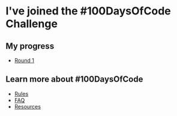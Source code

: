 # I've joined the #100DaysOfCode Challenge

## My progress

- [Round 1](r1-log.md)

## Learn more about #100DaysOfCode

- [Rules](rules.md)
- [FAQ](FAQ.md)
- [Resources](resources.md)
